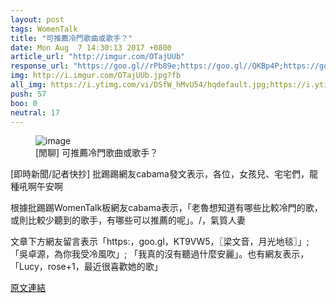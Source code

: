 ```yaml
---
layout: post
tags: WomenTalk
title: "可推薦冷門歌曲或歌手？"
date: Mon Aug  7 14:30:13 2017 +0800
article_url: "http://imgur.com/OTajUUb"
response_url: "https://goo.gl//rPb89e;https://goo.gl//QKBp4P;https://goo.gl//KT9VW5//〖梁文音//月光地毯〗;https://youtu.be//Exps12ZtGQo"
img: http://i.imgur.com/OTajUUb.jpg?fb
all_img: https://i.ytimg.com/vi/DSfW_hMvU54/hqdefault.jpg;https://i.ytimg.com/vi/KRYZpEfTe88/maxresdefault.jpg;https://i.ytimg.com/vi/Exps12ZtGQo/maxresdefault.jpg
push: 57
boo: 0
neutral: 17
---
```


<figure>
<img src="http://i.imgur.com/OTajUUb.jpg?fb" alt="image">
<figcaption>
[閒聊] 可推薦冷門歌曲或歌手？
</figcaption>
</figure>



[即時新聞/記者快抄] 批踢踢網友cabama發文表示，各位，女孩兒、宅宅們，龍種吼啊午安啊

根據批踢踢WomenTalk板網友cabama表示，「老魯想知道有哪些比較冷門的歌，或則比較少聽到的歌手，有哪些可以推薦的呢」。/，氣質人妻

文章下方網友留言表示「https:，goo.gl，KT9VW5，〖梁文音，月光地毯〗」;「吳卓源，為你我受冷風吹」; 「我真的沒有聽過什麼安麗」。也有網友表示，「Lucy，rose+1，最近很喜歡她的歌」

<a href = "https://www.ptt.cc/bbs/WomenTalk/M.1502087416.A.195.html">原文連結</a>

